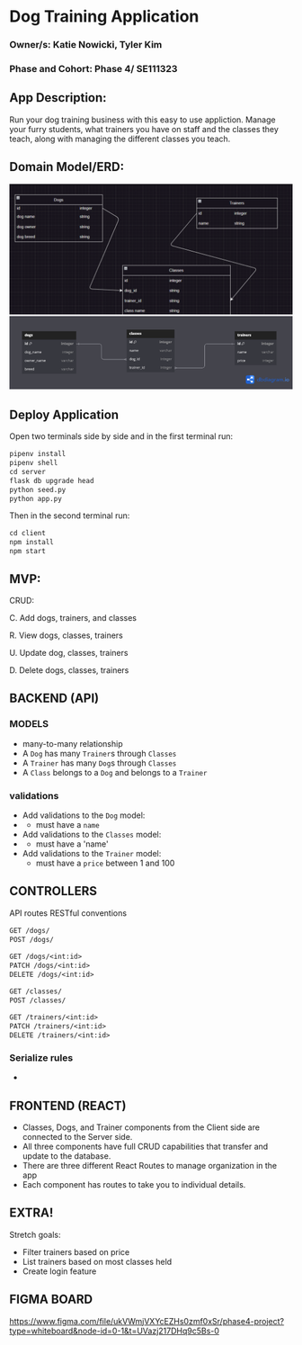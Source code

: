 # Dog Training Application

### Owner/s: Katie Nowicki, Tyler Kim

### Phase and Cohort:  Phase 4/ SE111323



## App Description:
Run your dog training business with this easy to use appliction. Manage your furry students, what trainers you have on staff and the classes they teach, along with managing the different classes you teach.

## Domain Model/ERD: 
<!-- ![domainmodel](https://i.imgur.com/f5isEXU.png) -->
![domainmodel](image-1.png)
![ERD](image.png)

## Deploy Application


Open two terminals side by side and in the first terminal run:
```
pipenv install 
pipenv shell
cd server
flask db upgrade head 
python seed.py 
python app.py
```
Then in the second terminal run:
```
cd client 
npm install 
npm start 

```


## MVP:
CRUD:

C. Add dogs, trainers, and classes

R. View dogs, classes, trainers

U. Update dog, classes, trainers

D. Delete dogs, classes, trainers


## BACKEND (API)
### MODELS
* many-to-many relationship
* A `Dog` has many `Trainer`s through `Classes`
* A `Trainer` has many `Dog`s through `Classes`
* A `Class` belongs to a `Dog` and belongs to a `Trainer`


### validations 
* Add validations to the `Dog` model:
* - must have a `name`
* Add validations to the `Classes` model:
* - must have a 'name' 
* Add validations to the `Trainer` model:
  - must have a `price` between 1 and 100



## CONTROLLERS
​​API routes 
RESTful conventions 
```
GET /dogs/
POST /dogs/
```

```
GET /dogs/<int:id>
PATCH /dogs/<int:id>
DELETE /dogs/<int:id>
```
```
GET /classes/
POST /classes/
```
```
GET /trainers/<int:id>
PATCH /trainers/<int:id>
DELETE /trainers/<int:id>
```



### Serialize rules 
* 


## FRONTEND (REACT)
- Classes, Dogs, and Trainer components from the Client side are connected to the Server side. 
- All three components have full CRUD capabilities that transfer and update to the database. 
- There are three different React Routes to manage organization in the app 
- Each component has routes to take you to individual details.


## EXTRA!
Stretch goals:
- Filter trainers based on price
- List trainers based on most classes held
- Create login feature

## FIGMA BOARD

https://www.figma.com/file/ukVWmjVXYcEZHs0zmf0xSr/phase4-project?type=whiteboard&node-id=0-1&t=UVazj217DHq9c5Bs-0

